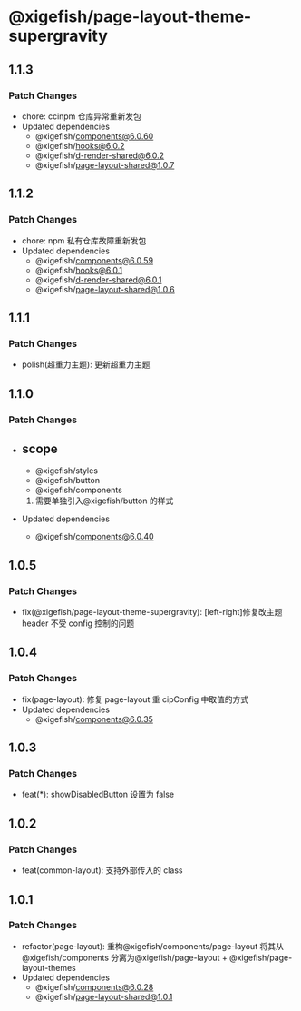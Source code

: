 # @xigefish/page-layout-theme-supergravity

## 1.1.3

### Patch Changes

- chore: ccinpm 仓库异常重新发包
- Updated dependencies
  - @xigefish/components@6.0.60
  - @xigefish/hooks@6.0.2
  - @xigefish/d-render-shared@6.0.2
  - @xigefish/page-layout-shared@1.0.7

## 1.1.2

### Patch Changes

- chore: npm 私有仓库故障重新发包
- Updated dependencies
  - @xigefish/components@6.0.59
  - @xigefish/hooks@6.0.1
  - @xigefish/d-render-shared@6.0.1
  - @xigefish/page-layout-shared@1.0.6

## 1.1.1

### Patch Changes

- polish(超重力主题): 更新超重力主题

## 1.1.0

### Patch Changes

- ## scope

  - @xigefish/styles
  - @xigefish/button
  - @xigefish/components

  1. 需要单独引入@xigefish/button 的样式

- Updated dependencies
  - @xigefish/components@6.0.40

## 1.0.5

### Patch Changes

- fix(@xigefish/page-layout-theme-supergravity): [left-right]修复改主题 header 不受 config 控制的问题

## 1.0.4

### Patch Changes

- fix(page-layout): 修复 page-layout 重 cipConfig 中取值的方式
- Updated dependencies
  - @xigefish/components@6.0.35

## 1.0.3

### Patch Changes

- feat(\*): showDisabledButton 设置为 false

## 1.0.2

### Patch Changes

- feat(common-layout): 支持外部传入的 class

## 1.0.1

### Patch Changes

- refactor(page-layout): 重构@xigefish/components/page-layout 将其从@xigefish/components 分离为@xigefish/page-layout + @xigefish/page-layout-themes
- Updated dependencies
  - @xigefish/components@6.0.28
  - @xigefish/page-layout-shared@1.0.1
